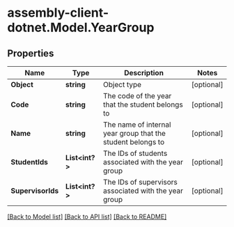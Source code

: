 # assembly-client-dotnet.Model.YearGroup
## Properties

Name | Type | Description | Notes
------------ | ------------- | ------------- | -------------
**Object** | **string** | Object type | [optional] 
**Code** | **string** | The code of the year that the student belongs to | [optional] 
**Name** | **string** | The name of internal year group that the student belongs to | [optional] 
**StudentIds** | **List&lt;int?&gt;** | The IDs of students associated with the year group | [optional] 
**SupervisorIds** | **List&lt;int?&gt;** | The IDs of supervisors associated with the year group | [optional] 

[[Back to Model list]](../README.md#documentation-for-models) [[Back to API list]](../README.md#documentation-for-api-endpoints) [[Back to README]](../README.md)

